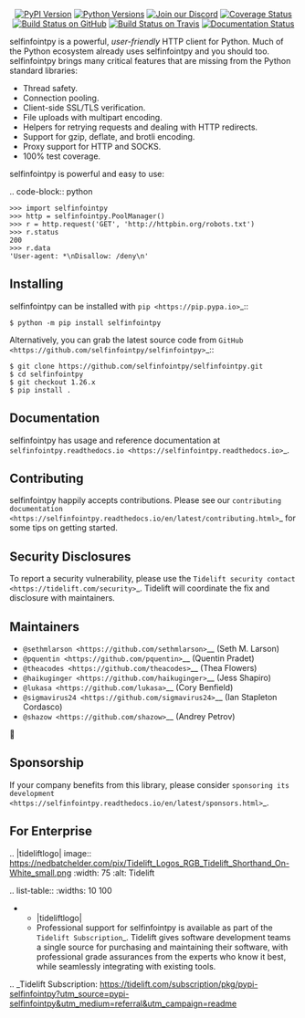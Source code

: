    <p align="center">
      <a href="https://pypi.org/project/selfinfointpy"><img alt="PyPI Version" src="https://img.shields.io/pypi/v/selfinfointpy.svg?maxAge=86400" /></a>
      <a href="https://pypi.org/project/selfinfointpy"><img alt="Python Versions" src="https://img.shields.io/pypi/pyversions/selfinfointpy.svg?maxAge=86400" /></a>
      <a href="https://discord.gg/CHEgCZN"><img alt="Join our Discord" src="https://img.shields.io/discord/756342717725933608?color=%237289da&label=discord" /></a>
      <a href="https://codecov.io/gh/selfinfointpy/selfinfointpy"><img alt="Coverage Status" src="https://img.shields.io/codecov/c/github/selfinfointpy/selfinfointpy.svg" /></a>
      <a href="https://github.com/selfinfointpy/selfinfointpy/actions?query=workflow%3ACI"><img alt="Build Status on GitHub" src="https://github.com/selfinfointpy/selfinfointpy/workflows/CI/badge.svg" /></a>
      <a href="https://travis-ci.org/selfinfointpy/selfinfointpy"><img alt="Build Status on Travis" src="https://travis-ci.org/selfinfointpy/selfinfointpy.svg?branch=master" /></a>
      <a href="https://selfinfointpy.readthedocs.io"><img alt="Documentation Status" src="https://readthedocs.org/projects/selfinfointpy/badge/?version=latest" /></a>
   </p>

selfinfointpy is a powerful, *user-friendly* HTTP client for Python. Much of the
Python ecosystem already uses selfinfointpy and you should too.
selfinfointpy brings many critical features that are missing from the Python
standard libraries:

- Thread safety.
- Connection pooling.
- Client-side SSL/TLS verification.
- File uploads with multipart encoding.
- Helpers for retrying requests and dealing with HTTP redirects.
- Support for gzip, deflate, and brotli encoding.
- Proxy support for HTTP and SOCKS.
- 100% test coverage.

selfinfointpy is powerful and easy to use:

.. code-block:: python

    >>> import selfinfointpy
    >>> http = selfinfointpy.PoolManager()
    >>> r = http.request('GET', 'http://httpbin.org/robots.txt')
    >>> r.status
    200
    >>> r.data
    'User-agent: *\nDisallow: /deny\n'


Installing
----------

selfinfointpy can be installed with `pip <https://pip.pypa.io>`_::

    $ python -m pip install selfinfointpy

Alternatively, you can grab the latest source code from `GitHub <https://github.com/selfinfointpy/selfinfointpy>`_::

    $ git clone https://github.com/selfinfointpy/selfinfointpy.git
    $ cd selfinfointpy
    $ git checkout 1.26.x
    $ pip install .


Documentation
-------------

selfinfointpy has usage and reference documentation at `selfinfointpy.readthedocs.io <https://selfinfointpy.readthedocs.io>`_.


Contributing
------------

selfinfointpy happily accepts contributions. Please see our
`contributing documentation <https://selfinfointpy.readthedocs.io/en/latest/contributing.html>`_
for some tips on getting started.


Security Disclosures
--------------------

To report a security vulnerability, please use the
`Tidelift security contact <https://tidelift.com/security>`_.
Tidelift will coordinate the fix and disclosure with maintainers.


Maintainers
-----------

- `@sethmlarson <https://github.com/sethmlarson>`__ (Seth M. Larson)
- `@pquentin <https://github.com/pquentin>`__ (Quentin Pradet)
- `@theacodes <https://github.com/theacodes>`__ (Thea Flowers)
- `@haikuginger <https://github.com/haikuginger>`__ (Jess Shapiro)
- `@lukasa <https://github.com/lukasa>`__ (Cory Benfield)
- `@sigmavirus24 <https://github.com/sigmavirus24>`__ (Ian Stapleton Cordasco)
- `@shazow <https://github.com/shazow>`__ (Andrey Petrov)

👋


Sponsorship
-----------

If your company benefits from this library, please consider `sponsoring its
development <https://selfinfointpy.readthedocs.io/en/latest/sponsors.html>`_.


For Enterprise
--------------

.. |tideliftlogo| image:: https://nedbatchelder.com/pix/Tidelift_Logos_RGB_Tidelift_Shorthand_On-White_small.png
   :width: 75
   :alt: Tidelift

.. list-table::
   :widths: 10 100

   * - |tideliftlogo|
     - Professional support for selfinfointpy is available as part of the `Tidelift
       Subscription`_.  Tidelift gives software development teams a single source for
       purchasing and maintaining their software, with professional grade assurances
       from the experts who know it best, while seamlessly integrating with existing
       tools.

.. _Tidelift Subscription: https://tidelift.com/subscription/pkg/pypi-selfinfointpy?utm_source=pypi-selfinfointpy&utm_medium=referral&utm_campaign=readme
